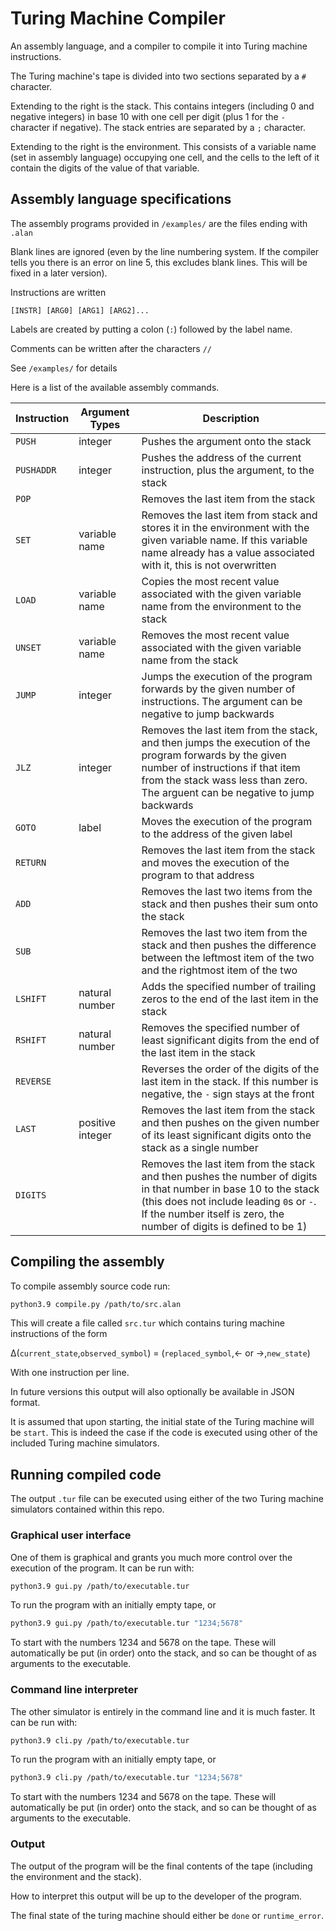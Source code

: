 # Turing Machine Compiler

An assembly language, and a compiler to compile it into Turing machine instructions.

The Turing machine's tape is divided into two sections separated by a `#` character.

Extending to the right is the stack. This contains integers (including 0 and negative integers) in base 10 with one cell per digit (plus 1 for the `-` character if negative). The stack entries are separated by a `;` character.

Extending to the right is the environment. This consists of a variable name (set in assembly language) occupying one cell, and the cells to the left of it contain the digits of the value of that variable.

## Assembly language specifications

The assembly programs provided in `/examples/` are the files ending with `.alan`

Blank lines are ignored (even by the line numbering system. If the compiler tells you there is an error on line 5, this excludes blank lines. This will be fixed in a later version).

Instructions are written

```
[INSTR] [ARG0] [ARG1] [ARG2]...
```

Labels are created by putting a colon (`:`) followed by the label name.

Comments can be written after the characters `//`

See `/examples/` for details


Here is a list of the available assembly commands.

| Instruction | Argument Types   | Description                                                                                                                                                                                                                         |
|-------------|------------------|-------------------------------------------------------------------------------------------------------------------------------------------------------------------------------------------------------------------------------------|
| `PUSH`      | integer          | Pushes the argument onto the stack                                                                                                                                                                                                  |
| `PUSHADDR`  | integer          | Pushes the address of the current instruction, plus the argument, to the stack                                                                                                                                                      |
| `POP`       |                  | Removes the last item from the stack                                                                                                                                                                                                |
| `SET`       | variable name    | Removes the last item from stack and stores it in the environment with the given variable name. If this variable name already has a value associated with it, this is not overwritten                                               |
| `LOAD`      | variable name    | Copies the most recent value associated with the given variable name from the environment to the stack                                                                                                                              |
| `UNSET`     | variable name    | Removes the most recent value associated with the given variable name from the stack                                                                                                                                                |
| `JUMP`      | integer          | Jumps the execution of the program forwards by the given number of instructions. The argument can be negative to jump backwards                                                                                                     |
| `JLZ`       | integer          | Removes the last item from the stack, and then jumps the execution of the program forwards by the given number of instructions if that item from the stack wass less than zero. The arguent can be negative to jump backwards       |
| `GOTO`      | label            | Moves the execution of the program to the address of the given label                                                                                                                                                                |
| `RETURN`    |                  | Removes the last item from the stack and moves the execution of the program to that address                                                                                                                                         |
| `ADD`       |                  | Removes the last two items from the stack and then pushes their sum onto the stack                                                                                                                                                  |
| `SUB`       |                  | Removes the last two item from the stack and then pushes the difference between the leftmost item of the two and the rightmost item of the two                                                                                      |
| `LSHIFT`    | natural number   | Adds the specified number of trailing zeros to the end of the last item in the stack                                                                                                                                                |
| `RSHIFT`    | natural number   | Removes the specified number of least significant digits from the end of the last item in the stack                                                                                                                                 |
| `REVERSE`   |                  | Reverses the order of the digits of the last item in the stack. If this number is negative, the `-` sign stays at the front                                                                                                         |
| `LAST`      | positive integer | Removes the last item from the stack and then pushes on the given number of its least significant digits onto the stack as a single number                                                                                          |
| `DIGITS`    |                  | Removes the last item from the stack and then pushes the number of digits in that number in base 10 to the stack (this does not include leading `0`s or `-`. If the number itself is zero, the number of digits is defined to be 1) |

## Compiling the assembly

To compile assembly source code run:

```bash
python3.9 compile.py /path/to/src.alan
```

This will create a file called `src.tur` which contains turing machine instructions of the form

&Delta;(`current_state`,`observed_symbol`) = (`replaced_symbol`,&larr; or &rarr;,`new_state`)


With one instruction per line.

In future versions this output will also optionally be available in JSON format.

It is assumed that upon starting, the initial state of the Turing machine will be `start`. This is indeed the case if the code is executed using other of the included Turing machine simulators.

## Running compiled code

The output `.tur` file can be executed using either of the two Turing machine simulators contained within this repo.

### Graphical user interface

One of them is graphical and grants you much more control over the execution of the program. It can be run with:

```bash
python3.9 gui.py /path/to/executable.tur
```

To run the program with an initially empty tape, or

```bash
python3.9 gui.py /path/to/executable.tur "1234;5678"
```

To start with the numbers 1234 and 5678 on the tape. These will automatically be put (in order) onto the stack, and so can be thought of as arguments to the executable.

### Command line interpreter

The other simulator is entirely in the command line and it is much faster. It can be run with:

```bash
python3.9 cli.py /path/to/executable.tur
```

To run the program with an initially empty tape, or

```bash
python3.9 cli.py /path/to/executable.tur "1234;5678"
```

To start with the numbers 1234 and 5678 on the tape. These will automatically be put (in order) onto the stack, and so can be thought of as arguments to the executable.

### Output

The output of the program will be the final contents of the tape (including the environment and the stack).

How to interpret this output will be up to the developer of the program.

The final state of the turing machine should either be `done` or `runtime_error`.